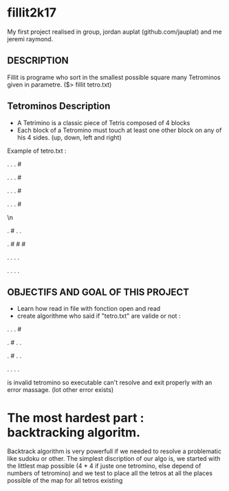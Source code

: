 # fillit2k17

My first project realised in group, jordan auplat (github.com/jauplat) and me jeremi raymond.

## DESCRIPTION

Fillit is programe who sort in the smallest possible square many Tetrominos given in parametre. ($> fillit tetro.txt)

## Tetrominos Description

* A Tetrimino is a classic piece of Tetris composed of 4 blocks
* Each block of a Tetromino must touch at least one other block on any of his 4 sides. (up, down, left and right)

Example of tetro.txt :

. . . #

. . . #

. . . #

. . . #

\n

. # . .

. # # #

. . . .

. . . .

## OBJECTIFS AND GOAL OF THIS PROJECT

* Learn how read in file with fonction open and read
* create algorithme who said if "tetro.txt" are valide or not : 

. . . #

. # . .

. # . .

. . . .

is invalid tetromino so executable can't resolve and exit properly with an error massage. (lot other error exists)

# The most hardest part : backtracking algoritm.

Backtrack algorithm is very powerfull if we needed to resolve a problematic like sudoku or other. The simplest discription of our algo is, we started with the littlest map possible (4 * 4 if juste one tetromino, else depend of numbers of tetromino) and we test to place all the tetros at all the places possible of the map for all tetros existing
